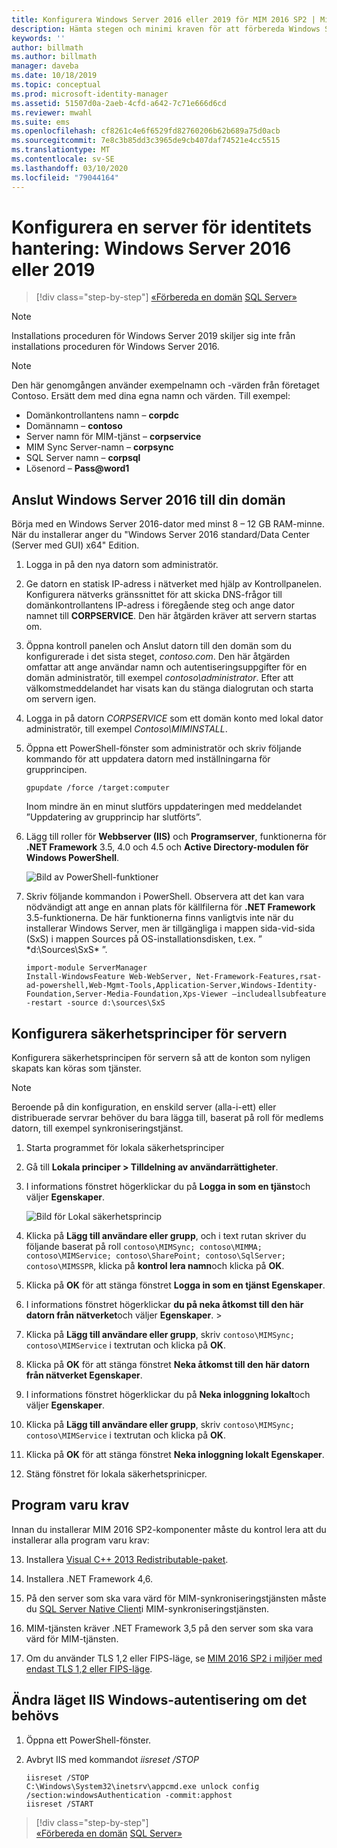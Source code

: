 ```yaml
---
title: Konfigurera Windows Server 2016 eller 2019 för MIM 2016 SP2 | Microsoft Docs
description: Hämta stegen och minimi kraven för att förbereda Windows Server 2016 eller 2019 för att arbeta med MIM 2016 SP2.
keywords: ''
author: billmath
ms.author: billmath
manager: daveba
ms.date: 10/18/2019
ms.topic: conceptual
ms.prod: microsoft-identity-manager
ms.assetid: 51507d0a-2aeb-4cfd-a642-7c71e666d6cd
ms.reviewer: mwahl
ms.suite: ems
ms.openlocfilehash: cf8261c4e6f6529fd82760206b62b689a75d0acb
ms.sourcegitcommit: 7e8c3b85dd3c3965de9cb407daf74521e4cc5515
ms.translationtype: MT
ms.contentlocale: sv-SE
ms.lasthandoff: 03/10/2020
ms.locfileid: "79044164"
---
```

# <a name="set-up-an-identity-management-server-windows-server-2016-or-2019"></a>Konfigurera en server för identitets hantering: Windows Server 2016 eller 2019

> [!div class="step-by-step"]
> [«Förbereda en domän](preparing-domain.md)
> [SQL Server»](prepare-server-sql2016.md)
> 

> [!NOTE]
> Installations proceduren för Windows Server 2019 skiljer sig inte från installations proceduren för Windows Server 2016.


> [!NOTE]
> Den här genomgången använder exempelnamn och -värden från företaget Contoso. Ersätt dem med dina egna namn och värden. Till exempel:
> - Domänkontrollantens namn – **corpdc**
> - Domännamn – **contoso**
> - Server namn för MIM-tjänst – **corpservice**
> - MIM Sync Server-namn – **corpsync**
> - SQL Server namn – **corpsql**
> - Lösenord – <strong>Pass@word1</strong>

## <a name="join-windows-server-2016-to-your-domain"></a>Anslut Windows Server 2016 till din domän

Börja med en Windows Server 2016-dator med minst 8 – 12 GB RAM-minne. När du installerar anger du "Windows Server 2016 standard/Data Center (Server med GUI) x64" Edition.

1. Logga in på den nya datorn som administratör.

2. Ge datorn en statisk IP-adress i nätverket med hjälp av Kontrollpanelen. Konfigurera nätverks gränssnittet för att skicka DNS-frågor till domänkontrollantens IP-adress i föregående steg och ange dator namnet till **CORPSERVICE**.  Den här åtgärden kräver att servern startas om.

3. Öppna kontroll panelen och Anslut datorn till den domän som du konfigurerade i det sista steget, *contoso.com*.  Den här åtgärden omfattar att ange användar namn och autentiseringsuppgifter för en domän administratör, till exempel *contoso\administrator*.  Efter att välkomstmeddelandet har visats kan du stänga dialogrutan och starta om servern igen.

4. Logga in på datorn *CORPSERVICE* som ett domän konto med lokal dator administratör, till exempel *Contoso\MIMINSTALL*.


5. Öppna ett PowerShell-fönster som administratör och skriv följande kommando för att uppdatera datorn med inställningarna för grupprincipen.

    ```
    gpupdate /force /target:computer
    ```

    Inom mindre än en minut slutförs uppdateringen med meddelandet ”Uppdatering av grupprincip har slutförts”.

6. Lägg till roller för **Webbserver (IIS)** och **Programserver**, funktionerna för **.NET Framework** 3.5, 4.0 och 4.5 och **Active Directory-modulen för Windows PowerShell**.

    ![Bild av PowerShell-funktioner](media/MIM-DeployWS2.png)

7. Skriv följande kommandon i PowerShell. Observera att det kan vara nödvändigt att ange en annan plats för källfilerna för **.NET Framework** 3.5-funktionerna. De här funktionerna finns vanligtvis inte när du installerar Windows Server, men är tillgängliga i mappen sida-vid-sida (SxS) i mappen Sources på OS-installationsdisken, t.ex. ” *d:\Sources\SxS\* ”.

    ```
    import-module ServerManager
    Install-WindowsFeature Web-WebServer, Net-Framework-Features,rsat-ad-powershell,Web-Mgmt-Tools,Application-Server,Windows-Identity-Foundation,Server-Media-Foundation,Xps-Viewer –includeallsubfeature -restart -source d:\sources\SxS
    ```

## <a name="configure-the-server-security-policy"></a>Konfigurera säkerhetsprinciper för servern

Konfigurera säkerhetsprincipen för servern så att de konton som nyligen skapats kan köras som tjänster.
> [!NOTE] 
> Beroende på din konfiguration, en enskild server (alla-i-ett) eller distribuerade servrar behöver du bara lägga till, baserat på roll för medlems datorn, till exempel synkroniseringstjänst. 

1. Starta programmet för lokala säkerhetsprinciper

2. Gå till **Lokala principer > Tilldelning av användarrättigheter**.

3. I informations fönstret högerklickar du på **Logga in som en tjänst**och väljer **Egenskaper**.

    ![Bild för Lokal säkerhetsprincip](media/MIM-DeployWS3.png)

4. Klicka på **Lägg till användare eller grupp**, och i text rutan skriver du följande baserat på roll `contoso\MIMSync; contoso\MIMMA; contoso\MIMService; contoso\SharePoint; contoso\SqlServer; contoso\MIMSSPR`, klicka på **kontrol lera namn**och klicka på **OK**.

5. Klicka på **OK** för att stänga fönstret **Logga in som en tjänst Egenskaper**.

6.  I informations fönstret högerklickar **du på neka åtkomst till den här datorn från nätverket**och väljer **Egenskaper**. >

7. Klicka på **Lägg till användare eller grupp**, skriv `contoso\MIMSync; contoso\MIMService` i textrutan och klicka på **OK**.

8. Klicka på **OK** för att stänga fönstret **Neka åtkomst till den här datorn från nätverket Egenskaper**.

9. I informations fönstret högerklickar du på **Neka inloggning lokalt**och väljer **Egenskaper**.

10. Klicka på **Lägg till användare eller grupp**, skriv `contoso\MIMSync; contoso\MIMService` i textrutan och klicka på **OK**.

11. Klicka på **OK** för att stänga fönstret **Neka inloggning lokalt Egenskaper**.

12. Stäng fönstret för lokala säkerhetsprinicper.

## <a name="software-prerequisites"></a>Program varu krav

Innan du installerar MIM 2016 SP2-komponenter måste du kontrol lera att du installerar alla program varu krav:

13. Installera [Visual C++ 2013 Redistributable-paket](https://www.microsoft.com/download/details.aspx?id=40784).

14. Installera .NET Framework 4,6.

15. På den server som ska vara värd för MIM-synkroniseringstjänsten måste du [SQL Server Native Client](https://www.microsoft.com/download/details.aspx?id=50402)i MIM-synkroniseringstjänsten.

16. MIM-tjänsten kräver .NET Framework 3,5 på den server som ska vara värd för MIM-tjänsten.

17. Om du använder TLS 1,2 eller FIPS-läge, se [MIM 2016 SP2 i miljöer med endast TLS 1,2 eller FIPS-läge](preparing-tls.md).

## <a name="change-the-iis-windows-authentication-mode-if-needed"></a>Ändra läget IIS Windows-autentisering om det behövs

1.  Öppna ett PowerShell-fönster.

2.  Avbryt IIS med kommandot *iisreset /STOP*

    ```
    iisreset /STOP
    C:\Windows\System32\inetsrv\appcmd.exe unlock config /section:windowsAuthentication -commit:apphost
    iisreset /START
    ```

> [!div class="step-by-step"]  
> [«Förbereda en domän](preparing-domain.md)
> [SQL Server»](prepare-server-sql2016.md)
